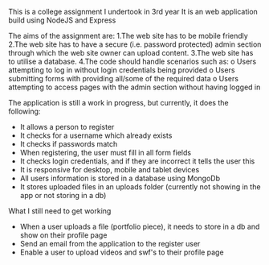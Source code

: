 This is a college assignment I undertook in 3rd year
It is an web application build using NodeJS and Express

The aims of the assignment are:
1.The web site has to be mobile friendly
2.The web site has to have a secure (i.e. password protected) admin section through which the web site owner can upload content.
3.The web site has to utilise a database.
4.The code should handle scenarios such as:
o Users attempting to log in without login credentials being provided
o Users submitting forms with providing all/some of the required data
o Users attempting to access pages with the admin section without having logged in

The application is still a work in progress, but currently, it does the following:
- It allows a person to register
- It checks for a username which already exists
- It checks if passwords match
- When registering, the user must fill in all form fields
- It checks login credentials, and if they are incorrect it tells the user this
- It is responsive for desktop, mobile and tablet devices
- All users information is stored in a database using MongoDb
- It stores uploaded files in an uploads folder (currently not showing in the app or not storing in a db)

What I still need to get working
- When a user uploads a file (portfolio piece), it needs to store in a db and show on their profile page
- Send an email from the application to the register user
- Enable a user to upload videos and swf's to their profile page
